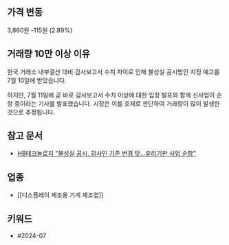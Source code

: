 ## 가격 변동
3,860원 -115원 (2.89%)
## 거래량 10만 이상 이유
한국 거래소 내부결산 대비 감사보고서 수치 차이로 인해 불성실 공시법인 지정 예고를 7월 10일에 받았습니다.

하지만, 7월 11일에 곧 바로 감사보고서 수치 이상에 대한 입장 발표와 함께 신사업이 순항 중이라는 기사를 발표했습니다.
시장은 이를 호재로 판단하여 거래량이 많이 발생한 것으로 추정됩니다.

## 참고 문서
- [HB테크놀로지 "불성실 공시, 감사인 기준 변경 탓…유리기판 사업 순항"](https://n.news.naver.com/mnews/article/011/0004365404)
## 업종
- [[디스플레이 제조용 기계 제조업]]
## 키워드
- #2024-07 